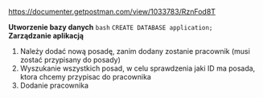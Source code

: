 https://documenter.getpostman.com/view/1033783/RznFod8T

**Utworzenie bazy danych**
    ```
    bash
    ```
    ```
    CREATE DATABASE application; 
    ```   
**Zarządzanie aplikacją**
1. Należy dodać nową posadę, zanim dodany zostanie pracownik (musi zostać przypisany do posady)
2. Wyszukanie wszystkich posad, w celu sprawdzenia jaki ID ma posada, ktora chcemy przypisac do pracownika
3. Dodanie pracownika

